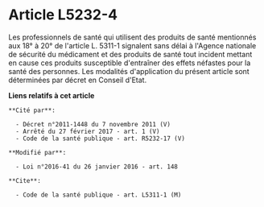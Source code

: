# Article L5232-4

Les professionnels de santé qui utilisent des produits de santé mentionnés aux 18° à 20° de l'article L. 5311-1 signalent
sans délai à l'Agence nationale de sécurité du médicament et des produits de santé tout incident mettant en cause ces
produits susceptible d'entraîner des effets néfastes pour la santé des personnes. Les modalités d'application du présent
article sont déterminées par décret en Conseil d'Etat.

**Liens relatifs à cet article**

	**Cité par**:

	  - Décret n°2011-1448 du 7 novembre 2011 (V)
	  - Arrêté du 27 février 2017 - art. 1 (V)
	  - Code de la santé publique - art. R5232-17 (V)

	**Modifié par**:

	  - Loi n°2016-41 du 26 janvier 2016 - art. 148

	**Cite**:

	  - Code de la santé publique - art. L5311-1 (M)
